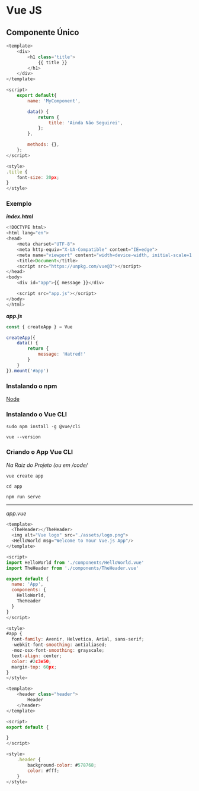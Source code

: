 # Vue JS

## Componente Único

```js
<template>
    <div>
        <h1 class='title'>
            {{ title }}
        </h1>
    </div>
</template>

<script>
    export default{
        name: 'MyComponent',

        data() {
            return {
                title: 'Ainda Não Seguirei',
            };
        },

        methods: {},
    };
</script>

<style>
.title {
    font-size: 20px;
}
</style>
```

### Exemplo


**_index.html_**

```js
<!DOCTYPE html>
<html lang="en">
<head>
    <meta charset="UTF-8">
    <meta http-equiv="X-UA-Compatible" content="IE=edge">
    <meta name="viewport" content="width=device-width, initial-scale=1.0">
    <title>Document</title>
    <script src="https://unpkg.com/vue@3"></script>
</head>
<body>
    <div id="app">{{ message }}</div>

    <script src="app.js"></script>
</body>
</html>
```


**_app.js_**

```js
const { createApp } = Vue

createApp({
    data() {
        return {
            message: 'Hatred!'
        }
    }
}).mount('#app')
```

### Instalando o npm

[Node](https://nodejs.org/dist/v14.9.0/)

### Instalando o Vue CLI

```
sudo npm install -g @vue/cli

vue --version
```



### Criando o App Vue CLI

_*Na Raiz do Projeto (ou em /code/*_

```
vue create app

cd app

npm run serve
```


---

_*app.vue*_

```js
<template>
  <TheHeader></TheHeader>
  <img alt="Vue logo" src="./assets/logo.png">
  <HelloWorld msg="Welcome to Your Vue.js App"/>
</template>

<script>
import HelloWorld from './components/HelloWorld.vue'
import TheHeader from './components/TheHeader.vue'

export default {
  name: 'App',
  components: {
    HelloWorld,
    TheHeader
  }
}
</script>

<style>
#app {
  font-family: Avenir, Helvetica, Arial, sans-serif;
  -webkit-font-smoothing: antialiased;
  -moz-osx-font-smoothing: grayscale;
  text-align: center;
  color: #2c3e50;
  margin-top: 60px;
}
</style>
```

```js
<template>
    <header class="header">
        Header
    </header>
</template>

<script>
export default {

}
</script>

<style>
    .header {
        background-color: #578768;
        color: #fff;
    }
</style>
```